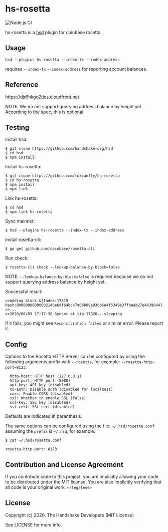 # hs-rosetta

![Node.js CI](https://github.com/handshake-org/hs-rosetta/workflows/Node.js%20CI/badge.svg)

hs-rosetta is a [hsd][hsd] plugin for coinbase rosetta.

## Usage

    hsd --plugins hs-rosetta --index-tx --index-address

requires `--index-tx` `--index-address` for reporting account balances.

## Reference

https://djr6hkgq2tjcs.cloudfront.net

NOTE: We do not support querying address balance by height yet. According to
the spec, this is optional.

## Testing

Install hsd:

    $ git clone https://github.com/handshake-org/hsd
    $ cd hsd
    $ npm install

Install hs-rosetta:

    $ git clone https://github.com/tuxcanfly/hs-rosetta
    $ cd hs-rosetta
    $ npm install
    $ npm link

Link hs-rosetta:

    $ cd hsd
    $ npm link hs-rosetta

Sync mainnet:

    $ hsd --plugins hs-rosetta --index-tx --index-address

Install rosetta-cli:

    $ go get github.com/coinbase/rosetta-cli

Run check:

    $ rosetta-cli check --lookup-balance-by-block=false

NOTE: `--lookup-balance-by-block=false` is required because we do not support
querying address balance by height yet.

Successful result:

    >>Adding block &{Index:17819 Hash:00000000000002146e6df64bc47a06b89e936b5e4f5349e3ffbaab27e4439644}
    >>...
    >>2020/06/03 17:17:38 Syncer at tip 17820...sleeping

If it fails, you might see `Reconciliation failed` or similar error. Please
report it.

## Config

Options to the Rosetta HTTP Server can be configured by using the following
arguments prefix with `--rosetta`, for example: `--rosetta-http-port=8123`:

      http-host: HTTP host (127.0.0.1)
      http-port: HTTP port (8080)
      api-key: API key (disabled)
      no-auth: Disable auth (disabled for localhost)
      cors: Enable CORS (disabled)
      ssl: Whether to enable SSL (false)
      ssl-key: SSL key (disabled)
      ssl-cert: SSL cert (disabled)

Defaults are indicated in paranthesis.

The same options can be configured using the file: `~/.hsd/rosetta.conf`
assuming the `prefix` is `~/.hsd`, for example:

    $ cat ~/.hsd/rosetta.conf

    rosetta-http-port: 8123

## Contribution and License Agreement

If you contribute code to this project, you are implicitly allowing your code
to be distributed under the MIT license. You are also implicitly verifying that
all code is your original work. `</legalese>`

## License

Copyright (c) 2020, The Handshake Developers (MIT License)

See LICENSE for more info.

[hsd]: https://github.com/handshake-org/hsd
